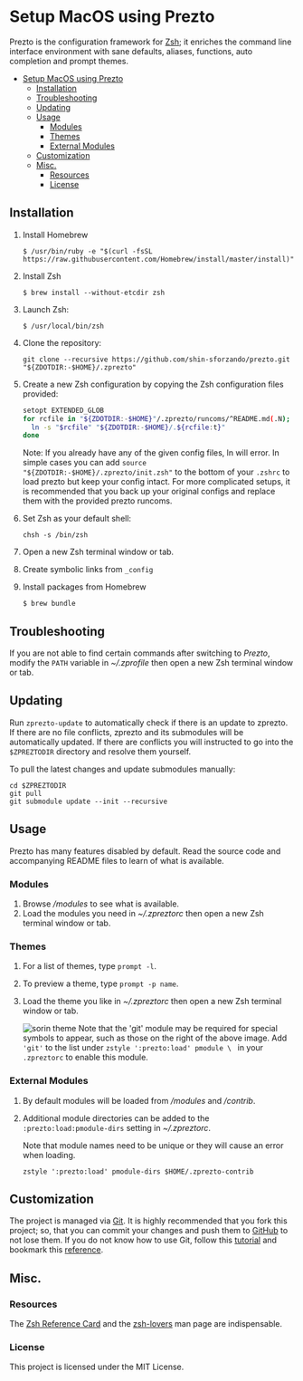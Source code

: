 Setup MacOS using Prezto
==============================

Prezto is the configuration framework for [Zsh][1]; it enriches the command line interface environment with sane defaults, aliases, functions, auto completion and prompt themes.

- [Setup MacOS using Prezto](#setup-macos-using-prezto)
  - [Installation](#installation)
  - [Troubleshooting](#troubleshooting)
  - [Updating](#updating)
  - [Usage](#usage)
    - [Modules](#modules)
    - [Themes](#themes)
    - [External Modules](#external-modules)
  - [Customization](#customization)
  - [Misc.](#misc)
    - [Resources](#resources)
    - [License](#license)

## Installation

  1. Install Homebrew

     ```console
     $ /usr/bin/ruby -e "$(curl -fsSL https://raw.githubusercontent.com/Homebrew/install/master/install)"
     ```

  2. Install Zsh

     ```console
     $ brew install --without-etcdir zsh
     ```

  3. Launch Zsh:

     ```console
     $ /usr/local/bin/zsh
     ```

  4. Clone the repository:

     ```console
     git clone --recursive https://github.com/shin-sforzando/prezto.git "${ZDOTDIR:-$HOME}/.zprezto"
     ```

  5. Create a new Zsh configuration by copying the Zsh configuration files
     provided:

     ```sh
     setopt EXTENDED_GLOB
     for rcfile in "${ZDOTDIR:-$HOME}"/.zprezto/runcoms/^README.md(.N); do
       ln -s "$rcfile" "${ZDOTDIR:-$HOME}/.${rcfile:t}"
     done
     ```

     Note: If you already have any of the given config files, ln will error.
     In simple cases you can add `source "${ZDOTDIR:-$HOME}/.zprezto/init.zsh"` to the bottom of your `.zshrc` to load prezto but keep your config intact.
     For more complicated setups, it is recommended that you back up your original configs and replace them with the provided prezto runcoms.

  6. Set Zsh as your default shell:

     ```console
     chsh -s /bin/zsh
     ```

  7. Open a new Zsh terminal window or tab.

  8. Create symbolic links from `_config`

  9. Install packages from Homebrew

     ```console
     $ brew bundle
     ```

## Troubleshooting

If you are not able to find certain commands after switching to *Prezto*, modify the `PATH` variable in *~/.zprofile* then open a new Zsh terminal window or tab.

## Updating

Run `zprezto-update` to automatically check if there is an update to zprezto.
If there are no file conflicts, zprezto and its submodules will be automatically updated. If there are conflicts you will instructed to go into the `$ZPREZTODIR` directory and resolve them yourself.

To pull the latest changes and update submodules manually:

```console
cd $ZPREZTODIR
git pull
git submodule update --init --recursive
```

## Usage

Prezto has many features disabled by default. Read the source code and accompanying README files to learn of what is available.

### Modules

  1. Browse */modules* to see what is available.
  2. Load the modules you need in *~/.zpreztorc* then open a new Zsh terminal window or tab.

### Themes

  1. For a list of themes, type `prompt -l`.
  2. To preview a theme, type `prompt -p name`.
  3. Load the theme you like in *~/.zpreztorc* then open a new Zsh terminal window or tab.

     ![sorin theme][2]
     Note that the 'git' module may be required for special symbols to appear, such as those on the right of the above image. Add `'git'` to the list under `zstyle ':prezto:load' pmodule \ ` in your `.zpreztorc` to enable this module.

### External Modules

  1. By default modules will be loaded from */modules* and */contrib*.
  2. Additional module directories can be added to the
     `:prezto:load:pmodule-dirs` setting in *~/.zpreztorc*.

     Note that module names need to be unique or they will cause an error when loading.

     ```console
     zstyle ':prezto:load' pmodule-dirs $HOME/.zprezto-contrib
     ```

## Customization

The project is managed via [Git][3].
It is highly recommended that you fork this project; so, that you can commit your changes and push them to [GitHub][4] to not lose them. If you do not know how to use Git, follow this [tutorial][5] and bookmark this [reference][6].

## Misc.
### Resources

The [Zsh Reference Card][7] and the [zsh-lovers][8] man page are indispensable.

### License

This project is licensed under the MIT License.

[1]: http://www.zsh.org
[2]: http://i.imgur.com/nrGV6pg.png "sorin theme"
[3]: http://git-scm.com
[4]: https://github.com
[5]: http://gitimmersion.com
[6]: https://git.github.io/git-reference/
[7]: http://www.bash2zsh.com/zsh_refcard/refcard.pdf
[8]: http://grml.org/zsh/zsh-lovers.html
